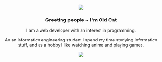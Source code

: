 <p align="center">
  <img src="https://capsule-render.vercel.app/api?type=waving&color=gradient&text=👋Yahallo&animation=fadeIn&fontColor=fff&fontSize=50&height=100&section=header"/>
</p>

<h3 align="center">
  <strong>Greeting people ~ I'm Old Cat</strong>
</h3>

<p align="center">
  I am a web developer with an interest in programming.
</p>

<p align="center">
  As an informatics engineering student I spend my time studying informatics stuff, and as a hobby I like watching anime and playing games.
</p>

<p align="center">
  <img src="https://capsule-render.vercel.app/api?type=waving&color=gradient&rotate=&height=100&section=footer"/>
</p>
